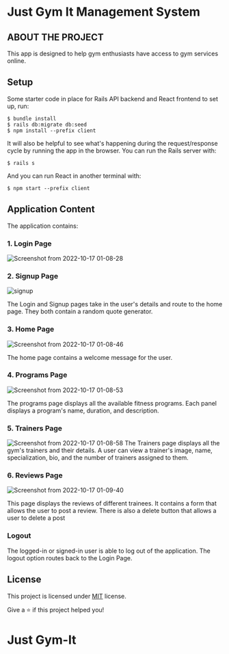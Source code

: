 # Just Gym It Management System
## ABOUT THE PROJECT

This app is designed to help gym enthusiasts have access to gym services online. 

## Setup

Some starter code in place for Rails API backend and React frontend to set up, run:

```Terminal
$ bundle install
$ rails db:migrate db:seed
$ npm install --prefix client
```

It will also be helpful to see what's happening during the request/response cycle by running the
app in the browser. You can run the Rails server with:

```Terminal
$ rails s
```

And you can run React in another terminal with:

```Terminal
$ npm start --prefix client
```

## Application Content
The application contains:

### 1. Login Page

![Screenshot from 2022-10-17 01-08-28](https://user-images.githubusercontent.com/73560150/196060758-2b367c51-4a5d-4c81-b613-22cda83e641b.png)

### 2. Signup Page

![signup](https://user-images.githubusercontent.com/86743519/195870068-8fa56079-248f-4b32-a26e-f2323242983c.png)

The Login and Signup pages take in the user's details and route to the home page.
They both contain a random quote generator.

### 3. Home Page
![Screenshot from 2022-10-17 01-08-46](https://user-images.githubusercontent.com/73560150/196060791-f87dda12-de00-46a5-8920-a70e736a82ff.png)

The home page contains a welcome message for the user.

### 4. Programs Page 
![Screenshot from 2022-10-17 01-08-53](https://user-images.githubusercontent.com/73560150/196060827-3ef4c793-45a5-4c95-8306-038e797e4577.png)

The programs page displays all the available fitness programs. Each panel displays a program's name, duration, and description.

### 5. Trainers Page

![Screenshot from 2022-10-17 01-08-58](https://user-images.githubusercontent.com/73560150/196060909-784f2303-e5eb-4ca7-9880-d651ff112d05.png)
The Trainers page displays all the gym's trainers and their details. A user can view a trainer's image, name, specialization, bio, and the number of trainers assigned to them.

### 6. Reviews Page
![Screenshot from 2022-10-17 01-09-40](https://user-images.githubusercontent.com/73560150/196060968-9ed81408-910c-4b6f-b032-073ecfdbe334.png)

This page displays the reviews of different trainees. It contains a form that allows the user to post a review. There is also a delete button that allows a user to delete a post

### Logout
The logged-in or signed-in user is able to log out of the application. The logout option routes back to the Login Page.

## License

This project is licensed under [MIT](https://opensource.org/licenses/MIT) license.

Give a ⭐️ if this project helped you!

# Just Gym-It
